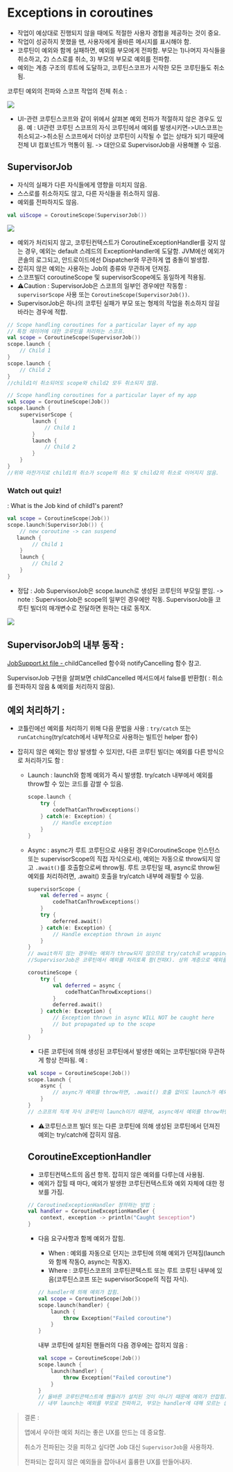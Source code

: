# Exceptions in coroutines

+ 작업이 예상대로 진행되지 않을 때에도 적절한 사용자 경험을 제공하는 것이 중요.
+ 작업이 성공하지 못했을 땐, 사용자에게 올바른 메시지를 표시해야 함.
+ 코루틴이 예외와 함께 실패하면, 예외를 부모에게 전파함.
  부모는 1)나머지 자식들을 취소하고, 2) 스스로를 취소, 3) 부모의 부모로 예외를 전파함.
+ 예외는 계층 구조의 루트에 도달하고, 코루틴스코프가 시작한 모든 코루틴들도 취소됨.

코루틴 예외의 전파와 스코프 작업의 전체 취소 :

<img src="https://miro.medium.com/max/700/0*UcEpsF2X-ihztU2Z"/>

+ UI-관련 코루틴스코프와 같이 위에서 살펴본 예외 전파가 적절하지 않은 경우도 있음.
  예 : UI관련 코루틴 스코프의 자식 코루틴에서 예외를 발생시키면->UI스코프는 취소되고->취소된 스코프에서 더이상 코루틴이 시작될 수 없는 상태가 되기 때문에 전체 UI 컴포넌트가 먹통이 됨.
  -> 대안으로 SupervisorJob을 사용해볼 수 있음.

## SupervisorJob

+ 자식의 실패가 다른 자식들에게 영향을 미치지 않음.
+ 스스로를 취소하지도 않고, 다른 자식들을 취소하지 않음.
+ 예외를 전파하지도 않음.

```kotlin
val uiScope = CoroutineScope(SupervisorJob())
```

<img src="https://miro.medium.com/max/700/0*Mrf17HLbWQPfTt1I"/>

+ 예외가 처리되지 않고, 코루틴컨텍스트가 CoroutineExceptionHandler를 갖지 않는 경우,
  예외는 default 스레드의 ExceptionHandler에 도달함.
  JVM에선 예외가 콘솔의 로그되고, 안드로이드에선 Dispatcher와 무관하게 앱 충돌이 발생함.
+ 잡히지 않은 예외는 사용하는 Job의 종류와 무관하게 던져짐.
+  스코프빌더 coroutineScope 및 supervisorScope에도 동일하게 적용됨.
+ ⚠️Caution : SupervisorJob은 스코프의 일부인 경우에만 작동함 :
  `supervisorScope` 사용 또는 `CoroutineScope(SupervisorJob())`.
+ SupervisorJob은 하나의 코루틴 실패가 부모 또는 형제의 작업을 취소하지 않길 바라는 경우에 적합.

```kotlin
// Scope handling coroutines for a particular layer of my app
// 특정 레이어에 대한 코루틴을 처리하는 스코프.
val scope = CoroutineScope(SupervisorJob())
scope.launch {
    // Child 1
}
scope.launch {
    // Child 2
}
//child1이 취소되어도 scope와 child2 모두 취소되지 않음.
```

```kotlin
// Scope handling coroutines for a particular layer of my app
val scope = CoroutineScope(Job())
scope.launch {
    supervisorScope {
        launch {
            // Child 1
        }
        launch {
            // Child 2
        }
    }
}
//위와 마찬가지로 child1의 취소가 scope의 취소 및 child2의 취소로 이어지지 않음.
```

### Watch out quiz!

: What is the Job kind of child1's parent?

```kotlin
val scope = CoroutineScope(Job())
scope.launch(SupervisorJob()) {
    // new coroutine -> can suspend
   launch {
        // Child 1
    }
    launch {
        // Child 2
    }
}
```

+ 정답 : Job
  SupervisorJob은 scope.launch로 생성된 코루틴의 부모일 뿐임.
  -> note : SupervisorJob은 scope의 일부인 경우에만 작동.
  SupervisorJob을 코루틴 빌더의 매개변수로 전달하면 원하는 대로 동작X.

<img src="https://miro.medium.com/max/700/0*CB9c0_BAhlSJpC7w"/>

## SupervisorJob의 내부 동작 :

[JobSupport.kt file - ](https://github.com/Kotlin/kotlinx.coroutines/blob/master/kotlinx-coroutines-core/common/src/JobSupport.kt#L645) childCancelled 함수와 notifyCancelling 함수 참고.

SupervisorJob 구현을 살펴보면 childCancelled 메서드에서 false를 반환함( : 취소를 전파하지 않음 & 예외를 처리하지 않음).

##  예외 처리하기 :

+ 코틀린에선 예외를 처리하기 위해 다음 문법을 사용 : `try/catch` 또는 `runCatching`(try/catch에서 내부적으로 사용하는 빌트인 helper 함수)

+ 잡히지 않은 예외는 항상 발생할 수 있지만, 다른 코루틴 빌더는 예외를 다른 방식으로 처리하기도 함 :

  + Launch : launch와 함께 예외가 즉시 발생함. try/catch 내부에서 예외를 throw할 수 있는 코드를 감쌀 수 있음.

    ```kotlin
    scope.launch {
        try {
            codeThatCanThrowExceptions()
        } catch(e: Exception) {
            // Handle exception
        }
    }
    ```

  + Async : async가 루트 코루틴으로 사용된 경우(CoroutineScope 인스턴스 또는 supervisorScope의 직접 자식으로서),
    예외는 자동으로 throw되지 않고 `.await()`를 호출함으로써 throw됨.
    루트 코루틴일 때, async로 throw된 예외를 처리하려면, .await() 호출을 try/catch 내부에 래필할 수 있음.

    ```kotlin
    supervisorScope {
        val deferred = async {
            codeThatCanThrowExceptions()
        }
        try {
            deferred.await()
        } catch(e: Exception) {
            // Handle exception thrown in async
        }
    }
    // await하지 않는 경우에는 예외가 throw되지 않으므로 try/catch로 wrapping할 필요 없음.
    //SupervisorJob은 코루틴에서 예외를 처리토록 함(전파X). 상위 계층으로 예외를 전파함으로써 catch블록이 호출되지 않는 Job과 대조됨.
    ```

    ```kotlin
    coroutineScope {
        try {
            val deferred = async {
                codeThatCanThrowExceptions()
            }
            deferred.await()
        } catch(e: Exception) {
            // Exception thrown in async WILL NOT be caught here 
            // but propagated up to the scope
        }
    }
    ```

    + 다른 코루틴에 의해 생성된 코루틴에서 발생한 예외는 코루틴빌더와 무관하게 항상 전파됨. 
      예 :
    
    ```kotlin
    val scope = CoroutineScope(Job())
    scope.launch {
        async {
            // async가 예외를 throw하면, .await() 호출 없이도 launch가 예외를 throw함.
        }
    }
    // 스코프의 직계 자식 코루틴이 launch이기 때문에, async에서 예외를 throw하면 즉시 예외가 발생함. 
    ```
    
    + ⚠️코루틴스코프 빌더 또는 다른 코루틴에 의해 생성된 코루틴에서 던져진 예외는 try/catch에 잡히지 않음.
    
    ## CoroutineExceptionHandler
    
    + 코루틴컨텍스트의 옵션 항목. 잡히지 않은 예외를 다루는데 사용됨.
    + 예외가 잡힐 때 마다, 예외가 발생한 코루틴컨텍스트와 예외 자체에 대한 정보를 가짐.
    
    ```kotlin
    // CoroutineExceptionHandler 정의하는 방법 : 
    val handler = CoroutineExceptionHandler {
        context, exception -> println("Caught $exception")
    }
    ```
    
    + 다음 요구사항과 함께 예외가 잡힘.
    
      + When : 예외를 자동으로 던지는 코루틴에 의해 예외가 던져짐(launch와 함께 작동O, async는 작동X).
      + Where : 코루틴스코프의 코루틴콘텍스트 또는 루트 코루틴 내부에 있음(코루틴스코프 또는 supervisorScope의 직접 자식).
    
      ```kotlin
      // handler에 의해 예외가 잡힘.
      val scope = CoroutineScope(Job())
      scope.launch(handler) {
          launch {
              throw Exception("Failed coroutine")
          }
      }
      ```
    
      내부 코루틴에 설치된 핸들러의 다음 경우에는 잡히지 않음 :
    
      ```kotlin
      val scope = CoroutineScope(Job())
      scope.launch {
          launch(handler) {
              throw Exception("Failed coroutine")
          }
      }
      // 올바른 코루틴콘텍스트에 핸들러가 설치된 것이 아니기 때문에 예외가 안잡힘.
      // 내부 launch는 예외를 부모로 전파하고, 부모는 handler에 대해 모르는 상황이기 때문에 결국 예외는 핸들링되지 못하고 던져짐.
      ```



> 결론 :
>
> 앱에서 우아한 예외 처리는 좋은 UX를 만드는 데 중요함.
>
> 취소가 전파된는 것을 피하고 싶다면 Job 대신 `SupervisorJob`을 사용하자.
>
> 전파되는 잡히지 않은 예외들을 잡아내서 훌륭한 UX를 만들어내자.







